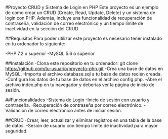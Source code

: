 #Proyecto CRUD y Sistema de Login en PHP
Este proyecto es un ejemplo de cómo crear un CRUD (Create, Read, Update, Delete) y un sistema de login con PHP. Además, incluye una funcionalidad de recuperación de contraseña, validación de correo electrónico y un tiempo límite de inactividad en la sección del CRUD.

##Requisitos
Para poder utilizar este proyecto es necesario tener instalado en tu ordenador lo siguiente:

-PHP 7.2 o superior
-MySQL 5.6 o superior

##Instalación
-Clona este repositorio en tu ordenador:
git clone https://github.com/tu-usuario/proyecto-php.git
-Crea una base de datos en MySQL.
-Importa el archivo database.sql a tu base de datos recién creada.
-Configura los datos de tu base de datos en el archivo config.php.
-Abre el archivo index.php en tu navegador y deberías ver la página de inicio de sesión.

##Funcionalidades
-Sistema de Login
-Inicio de sesión con usuario y contraseña.
-Recuperación de contraseña por correo electrónico.
-Validación de correo electrónico antes de iniciar sesión.

##CRUD
-Crear, leer, actualizar y eliminar registros en una tabla de la base de datos.
-Sesión de usuario con tiempo límite de inactividad para mayor seguridad.
